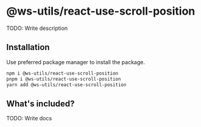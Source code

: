 # @ws-utils/react-use-scroll-position

TODO: Write description


## Installation

Use preferred package manager to install the package.

```bash
npm i @ws-utils/react-use-scroll-position
pnpm i @ws-utils/react-use-scroll-position
yarn add @ws-utils/react-use-scroll-position
```


## What's included?

TODO: Write docs